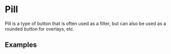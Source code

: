 <script setup>
  import Vue from './vue.md';
  import React from './react.md';
</script>


# Pill


Pill is a type of button that is often used as a filter, but can also be used as a rounded button for overlays, etc.

<components-status react='released' vue='released' />

## Examples

<theme-switcher />

<pill-example />

<tabs-content> 
  <template #react>
    <react />
  </template>
  <template #vue>
    <vue />
  </template>
</tabs-content>
